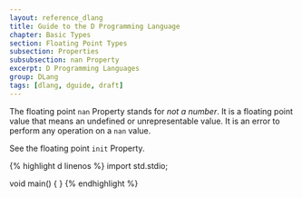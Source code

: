 ```yaml
---
layout: reference_dlang
title: Guide to the D Programming Language
chapter: Basic Types
section: Floating Point Types
subsection: Properties
subsubsection: nan Property
excerpt: D Programming Languages
group: DLang
tags: [dlang, dguide, draft]
---
```


The floating point `nan` Property stands for _not a number_.
It is a floating point value that means an undefined or unrepresentable value.
It is an error to perform any operation on a `nan` value.

See the floating point `init` Property.

{% highlight d linenos %}
import std.stdio;

void main() {
}
{% endhighlight %}